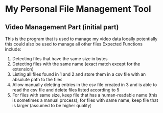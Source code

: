 # My Personal File Management Tool
## Video Management Part (initial part)
 This is the program that is used to manage my video data locally
 potentially this could also be used to manage all other files
 Expected Functions include:
   1. Detecting files that have the same size in bytes
   2. Detecting files with the same name (exact match except for the extension)
   3. Listing all files found in 1 and 2 and store them in a csv file with an 
       absolute path to the files
   4. Allow manually deleting entries in the csv file created in 3 and is able 
       to read the csv file and delete files listed according to 5
   5. For files with same size, keep file that has a human-readable name (this is
       sometimes a manual process); for files with same name, keep file that is
       larger (assumed to be higher quality)